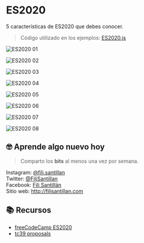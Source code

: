 # ES2020

5 características de ES2020 que debes conocer.

> Código utilizado en los ejemplos: [ES2020.js](./ES2020.js)

![ES2020 01](./ES2020-01.png)

![ES2020 02](./ES2020-02.png)

![ES2020 03](./ES2020-03.png)

![ES2020 04](./ES2020-04.png)

![ES2020 05](./ES2020-05.png)

![ES2020 06](./ES2020-06.png)

![ES2020 07](./ES2020-07.png)

![ES2020 08](./ES2020-08.png)

## 🤓 Aprende algo nuevo hoy

> Comparto los **bits** al menos una vez por semana.

Instagram: [@fili.santillan](https://www.instagram.com/fili.santillan/)  
Twitter: [@FiliSantillan](https://twitter.com/FiliSantillan)  
Facebook: [Fili Santillán](https://www.facebook.com/FiliSantillan96/)  
Sitio web: http://filisantillan.com

## 📚 Recursos

-   [freeCodeCamp ES2020](https://www.freecodecamp.org/news/javascript-new-features-es2020/)
-   [tc39 proposals](https://github.com/tc39/proposals)
